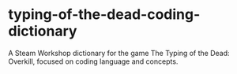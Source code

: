 # typing-of-the-dead-coding-dictionary
A Steam Workshop dictionary for the game The Typing of the Dead: Overkill, focused on coding language and concepts.
